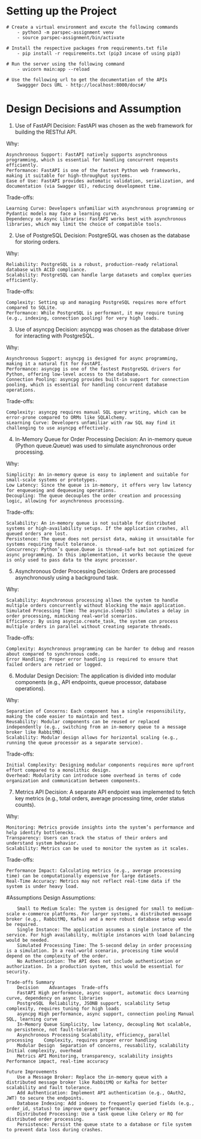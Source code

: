 # Setting up the Project

    # Create a virtual environment and excute the following commands
        - python3 -m parspec-assignment venv
        - source parspec-assignment/bin/activate

    # Install the respective packages from requirements.txt file
        - pip install -r requirements.txt (pip3 incase of using pip3)

    # Run the server using the following command
        - uvicorn main:app --reload   

    # Use the following url to get the documentation of the APIs
        Swaggger Docs URL - http://localhost:8000/docs#/   


# Design Decisions and Assumption

1. Use of FastAPI
    Decision: FastAPI was chosen as the web framework for building the RESTful API.

Why:

    Asynchronous Support: FastAPI natively supports asynchronous programming, which is essential for handling concurrent requests efficiently.
    Performance: FastAPI is one of the fastest Python web frameworks, making it suitable for high-throughput systems.
    Ease of Use: FastAPI provides automatic validation, serialization, and documentation (via Swagger UI), reducing development time.

Trade-offs:

    Learning Curve: Developers unfamiliar with asynchronous programming or Pydantic models may face a learning curve.
    Dependency on Async Libraries: FastAPI works best with asynchronous libraries, which may limit the choice of compatible tools.

2. Use of PostgreSQL
    Decision: PostgreSQL was chosen as the database for storing orders.

Why:

    Reliability: PostgreSQL is a robust, production-ready relational database with ACID compliance.
    Scalability: PostgreSQL can handle large datasets and complex queries efficiently.

Trade-offs:

    Complexity: Setting up and managing PostgreSQL requires more effort compared to SQLite.
    Performance: While PostgreSQL is performant, it may require tuning (e.g., indexing, connection pooling) for very high loads.

3. Use of asyncpg
    Decision: asyncpg was chosen as the database driver for interacting with PostgreSQL.

Why:

    Asynchronous Support: asyncpg is designed for async programming, making it a natural fit for FastAPI.
    Performance: asyncpg is one of the fastest PostgreSQL drivers for Python, offering low-level access to the database.
    Connection Pooling: asyncpg provides built-in support for connection pooling, which is essential for handling concurrent database operations.

Trade-offs:

    Complexity: asyncpg requires manual SQL query writing, which can be error-prone compared to ORMs like SQLAlchemy.
    sLearning Curve: Developers unfamiliar with raw SQL may find it challenging to use asyncpg effectively.

4. In-Memory Queue for Order Processing
    Decision: An in-memory queue (Python queue.Queue) was used to simulate asynchronous order processing.

Why:

    Simplicity: An in-memory queue is easy to implement and suitable for small-scale systems or prototypes.
    Low Latency: Since the queue is in-memory, it offers very low latency for enqueueing and dequeueing operations.
    Decoupling: The queue decouples the order creation and processing logic, allowing for asynchronous processing.

Trade-offs:

    Scalability: An in-memory queue is not suitable for distributed systems or high-availability setups. If the application crashes, all queued orders are lost.
    Persistence: The queue does not persist data, making it unsuitable for systems requiring fault tolerance.
    Concurrency: Python’s queue.Queue is thread-safe but not optimized for async programming. In this implementation, it works because the queue is only used to pass data to the async processor.

5. Asynchronous Order Processing
    Decision: Orders are processed asynchronously using a background task.

Why:

    Scalability: Asynchronous processing allows the system to handle multiple orders concurrently without blocking the main application.
    Simulated Processing Time: The asyncio.sleep(5) simulates a delay in order processing, mimicking real-world scenarios.
    Efficiency: By using asyncio.create_task, the system can process multiple orders in parallel without creating separate threads.

Trade-offs:

    Complexity: Asynchronous programming can be harder to debug and reason about compared to synchronous code.
    Error Handling: Proper error handling is required to ensure that failed orders are retried or logged.

6. Modular Design
    Decision: The application is divided into modular components (e.g., API endpoints, queue processor, database operations).

Why:

    Separation of Concerns: Each component has a single responsibility, making the code easier to maintain and test.
    Reusability: Modular components can be reused or replaced independently (e.g., switching from an in-memory queue to a message broker like RabbitMQ).
    Scalability: Modular design allows for horizontal scaling (e.g., running the queue processor as a separate service).

Trade-offs:

    Initial Complexity: Designing modular components requires more upfront effort compared to a monolithic design.
    Overhead: Modularity can introduce some overhead in terms of code organization and communication between components.

7. Metrics API
    Decision: A separate API endpoint was implemented to fetch key metrics (e.g., total orders, average processing time, order status counts).

Why:

    Monitoring: Metrics provide insights into the system’s performance and help identify bottlenecks.
    Transparency: Users can track the status of their orders and understand system behavior.
    Scalability: Metrics can be used to monitor the system as it scales.

Trade-offs:

    Performance Impact: Calculating metrics (e.g., average processing time) can be computationally expensive for large datasets.
    Real-Time Accuracy: Metrics may not reflect real-time data if the system is under heavy load.

#Assumptions
    Design Assumptions:

        Small to Medium Scale: The system is designed for small to medium-scale e-commerce platforms. For larger systems, a distributed message broker (e.g., RabbitMQ, Kafka) and a more robust database setup would be required.
        Single Instance: The application assumes a single instance of the service. For high availability, multiple instances with load balancing would be needed.
        Simulated Processing Time: The 5-second delay in order processing is a simulation. In a real-world scenario, processing time would depend on the complexity of the order.
        No Authentication: The API does not include authentication or authorization. In a production system, this would be essential for security.

    Trade-offs Summary
        Decision	Advantages	Trade-offs
        FastAPI	High performance, async support, automatic docs	Learning curve, dependency on async libraries
        PostgreSQL	Reliability, JSONB support, scalability	Setup complexity, requires tuning for high loads
        asyncpg	High performance, async support, connection pooling	Manual SQL, learning curve
        In-Memory Queue	Simplicity, low latency, decoupling	Not scalable, no persistence, not fault-tolerant
        Asynchronous Processing	Scalability, efficiency, parallel processing	Complexity, requires proper error handling
        Modular Design	Separation of concerns, reusability, scalability	Initial complexity, overhead
        Metrics API	Monitoring, transparency, scalability insights	Performance impact, real-time accuracy

    Future Improvements
        Use a Message Broker: Replace the in-memory queue with a distributed message broker like RabbitMQ or Kafka for better scalability and fault tolerance.
        Add Authentication: Implement API authentication (e.g., OAuth2, JWT) to secure the endpoints.
        Database Indexing: Add indexes to frequently queried fields (e.g., order_id, status) to improve query performance.
        Distributed Processing: Use a task queue like Celery or RQ for distributed order processing.
        Persistence: Persist the queue state to a database or file system to prevent data loss during crashes. 
